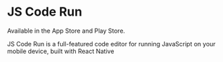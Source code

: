 # JS Code Run

Available in the App Store and Play Store.

JS Code Run is a full-featured code editor for running JavaScript on your mobile device, built with React Native
